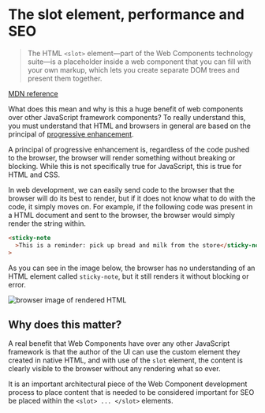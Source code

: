 # The slot element, performance and SEO

> The HTML `<slot>` element—part of the Web Components technology suite—is a placeholder inside a web component that you can fill with your own markup, which lets you create separate DOM trees and present them together.

[MDN reference](https://developer.mozilla.org/en-US/docs/Web/HTML/Element/slot)

What does this mean and why is this a huge benefit of web components over other JavaScript framework components? To really understand this, you must understand that HTML and browsers in general are based on the principal of [progressive enhancement](https://developer.mozilla.org/en-US/docs/Glossary/Progressive_Enhancement).

A principal of progressive enhancement is, regardless of the code pushed to the browser, the browser will render something without breaking or blocking. While this is not specifically true for JavaScript, this is true for HTML and CSS.

In web development, we can easily send code to the browser that the browser will do its best to render, but if it does not know what to do with the code, it simply moves on. For example, if the following code was present in a HTML document and sent to the browser, the browser would simply render the string within.

```html
<sticky-note
  >This is a reminder: pick up bread and milk from the store</sticky-note
>
```

As you can see in the image below, the browser has no understanding of an HTML element called `sticky-note`, but it still renders it without blocking or error.

![browser image of rendered HTML](https://raw.githubusercontent.com/AlaskaAirlines/auro/master/src/images/sticky-html.png)

## Why does this matter?

A real benefit that Web Components have over any other JavaScript framework is that the author of the UI can use the custom element they created in native HTML, and with use of the `slot` element, the content is clearly visible to the browser without any rendering what so ever.

It is an important architectural piece of the Web Component development process to place content that is needed to be considered important for SEO be placed within the `<slot> ... </slot>` elements.
